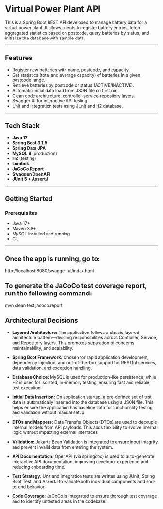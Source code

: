# Virtual Power Plant API

This is a Spring Boot REST API developed to manage battery data for a virtual power plant. It allows clients to register battery entries, fetch aggregated statistics based on postcode, query batteries by status, and initialize the database with sample data.

---

## Features

- Register new batteries with name, postcode, and capacity.
- Get statistics (total and average capacity) of batteries in a given postcode range.
- Retrieve batteries by postcode or status (ACTIVE/INACTIVE).
- Automatic initial data load from JSON file on first run.
- Clean code architecture: controller-service-repository layers.
- Swagger UI for interactive API testing.
- Unit and integration tests using JUnit and H2 database.

---

## Tech Stack

- **Java 17**
- **Spring Boot 3.1.5**
- **Spring Data JPA**
- **MySQL 8** (production)
- **H2** (testing)
- **Lombok**
- **JaCoCo Report**
- **Swagger/OpenAPI**
- **JUnit 5 + AssertJ**

---

## Getting Started

### Prerequisites

- Java 17+
- Maven 3.8+
- MySQL installed and running
- Git

---

## Once the app is running, go to:

http://localhost:8080/swagger-ui/index.html

## To generate the JaCoCo test coverage report, run the following command:

mvn clean test jacoco:report

## Architectural Decisions

- **Layered Architecture:** The application follows a classic layered architecture pattern—dividing responsibilities across Controller, Service, and Repository layers. This promotes separation of concerns, maintainability, and scalability.

- **Spring Boot Framework:** Chosen for rapid application development, dependency injection, and out-of-the-box support for RESTful services, data validation, and exception handling.

- **Database Choice:** MySQL is used for production-like persistence, while H2 is used for isolated, in-memory testing, ensuring fast and reliable test execution.

- **Initial Data Insertion:** On application startup, a pre-defined set of test data is automatically inserted into the database using a JSON file. This helps ensure the application has baseline data for functionality testing and validation without manual setup.

- **DTOs and Mappers:** Data Transfer Objects (DTOs) are used to decouple internal models from API payloads. This adds flexibility to evolve internal logic without impacting external interfaces.

- **Validation:** Jakarta Bean Validation is integrated to ensure input integrity and prevent invalid data from entering the system.

- **API Documentation:** OpenAPI (via springdoc) is used to auto-generate interactive API documentation, improving developer experience and reducing onboarding time.

- **Test Strategy:** Unit and integration tests are written using JUnit, Spring Boot Test, and AssertJ to validate both individual components and end-to-end behavior.

- **Code Coverage:** JaCoCo is integrated to ensure thorough test coverage and to identify untested areas in the codebase.
